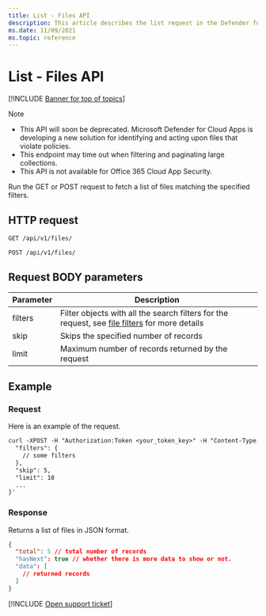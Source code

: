 ```yaml
---
title: List - Files API
description: This article describes the list request in the Defender for Cloud Apps Files API.
ms.date: 11/09/2021
ms.topic: reference
---
```

# List - Files API

[!INCLUDE [Banner for top of topics](includes/banner.md)]

> [!NOTE]
>
> - This API will soon be deprecated. Microsoft Defender for Cloud Apps is developing a new solution for identifying and acting upon files that violate policies.
> - This endpoint may time out when filtering and paginating large collections.
> - This API is not available for Office 365 Cloud App Security.

Run the GET or POST request to fetch a list of files matching the specified filters.

## HTTP request

```rest
GET /api/v1/files/
```

```rest
POST /api/v1/files/
```

## Request BODY parameters

| Parameter | Description |
| --- | --- |
| filters | Filter objects with all the search filters for the request, see [file filters](api-files.md#filters) for more details |
| skip | Skips the specified number of records |
| limit | Maximum number of records returned by the request |

## Example

### Request

Here is an example of the request.

```rest
curl -XPOST -H "Authorization:Token <your_token_key>" -H "Content-Type: application/json" "https://<tenant_id>.<tenant_region>.contoso.com/api/v1/files/" -d '{
  "filters": {
    // some filters
  },
  "skip": 5,
  "limit": 10
  ...
}'
```

### Response

Returns a list of files in JSON format.

```json
{
  "total": 5 // total number of records
  "hasNext": true // whether there is more data to show or not.
  "data": [
    // returned records
  ]
}
```

[!INCLUDE [Open support ticket](includes/support.md)]
